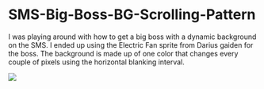 # SMS-Big-Boss-BG-Scrolling-Pattern
I was playing around with how to get a big boss with a dynamic background on the SMS. I ended up using the Electric Fan sprite from Darius gaiden for the boss. 
The background is made up of one color that changes every couple of pixels using the horizontal blanking interval.

![](https://github.com/Bofner/SMS-Big-Boss-BG-Scrolling-Pattern/blob/main/gif/scrollingEfan.gif)
